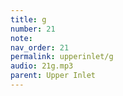 ```yaml
---
title: g
number: 21
note: 
nav_order: 21
permalink: upperinlet/g
audio: 21g.mp3
parent: Upper Inlet
---
```

